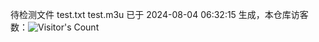 待检测文件 test.txt test.m3u 已于 2024-08-04 06:32:15 生成，本仓库访客数：![Visitor's Count](https://profile-counter.glitch.me/pxiptv_TV/count.svg)
